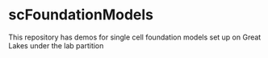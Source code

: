 # scFoundationModels
This repository has demos for single cell foundation models set up on Great Lakes under the lab partition
